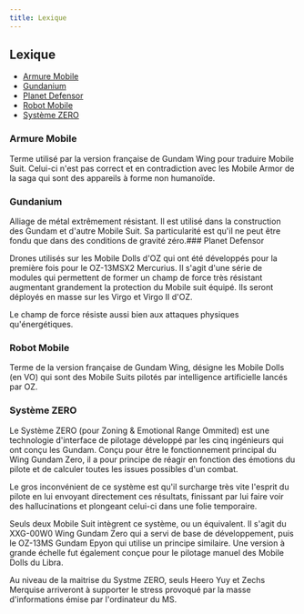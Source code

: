 ```yaml
---
title: Lexique
---
```


Lexique
-------

- [Armure Mobile](#armure-mobile)  
- [Gundanium](#gundanium)  
- [Planet Defensor](#planet-defensor)  
- [Robot Mobile](#robot-mobile)  
- [Système ZERO](#systeme-zero)  


### Armure Mobile

Terme utilisé par la version française de Gundam Wing pour traduire Mobile Suit. Celui-ci n'est pas correct et en contradiction avec les Mobile Armor de la saga qui sont des appareils à forme non humanoïde.

### Gundanium

Alliage de métal extrêmement résistant. Il est utilisé dans la construction des Gundam et d'autre Mobile Suit. Sa particularité est qu'il ne peut être fondu que dans des conditions de gravité zéro.### Planet Defensor

Drones utilisés sur les Mobile Dolls d'OZ qui ont été développés pour la première fois pour le OZ-13MSX2 Mercurius. Il s'agit d'une série de modules qui permettent de former un champ de force très résistant augmentant grandement la protection du Mobile suit équipé. Ils seront déployés en masse sur les Virgo et Virgo II d'OZ.


Le champ de force résiste aussi bien aux attaques physiques qu'énergétiques.

### Robot Mobile

Terme de la version française de Gundam Wing, désigne les Mobile Dolls (en VO) qui sont des Mobile Suits pilotés par intelligence artificielle lancés par OZ.

### Système ZERO

Le Système ZERO (pour Zoning & Emotional Range Ommited) est une technologie d'interface de pilotage développé par les cinq ingénieurs qui ont conçu les Gundam. Conçu pour être le fonctionnement principal du Wing Gundam Zero, il a pour principe de réagir en fonction des émotions du pilote et de calculer toutes les issues possibles d'un combat.


Le gros inconvénient de ce système est qu'il surcharge très vite l'esprit du pilote en lui envoyant directement ces résultats, finissant par lui faire voir des hallucinations et plongeant celui-ci dans une folie temporaire.


Seuls deux Mobile Suit intègrent ce système, ou un équivalent. Il s'agit du XXG-00W0 Wing Gundam Zero qui a servi de base de développement, puis le OZ-13MS Gundam Epyon qui utilise un principe similaire. Une version à grande échelle fut également conçue pour le pilotage manuel des Mobile Dolls du Libra.


Au niveau de la maitrise du Systme ZERO, seuls Heero Yuy et Zechs Merquise arriveront à supporter le stress provoqué par la masse d'informations émise par l'ordinateur du MS.

